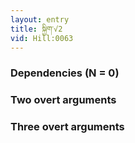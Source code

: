 ```yaml
---
layout: entry
title: སྐྱིག་√2
vid: Hill:0063
---
```

### Dependencies (N = 0)


### Two overt arguments


### Three overt arguments
